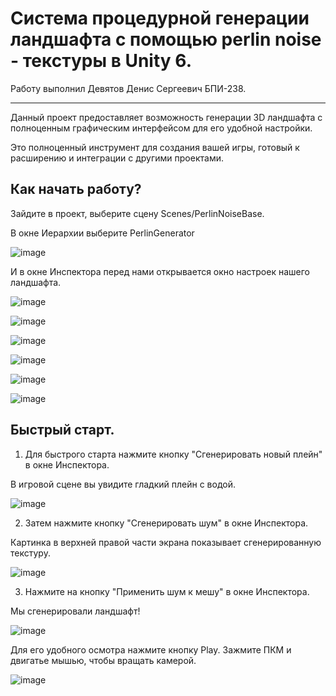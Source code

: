 # Система процедурной генерации ландшафта с помощью perlin noise - текстуры в Unity 6.

Работу выполнил Девятов Денис Сергеевич БПИ-238.

---

Данный проект предоставляет возможность генерации 3D ландшафта с полноценным графическим интерфейсом для его удобной настройки.

Это полноценный инструмент для создания вашей игры, готовый к расширению и интеграции с другими проектами.

## Как начать работу?

Зайдите в проект, выберите сцену Scenes/PerlinNoiseBase.

В окне Иерархии выберите PerlinGenerator

![image](https://github.com/user-attachments/assets/b2ec49c2-496d-46f0-9c5f-9cd756e2b225)

И в окне Инспектора перед нами открывается окно настроек нашего ландшафта.

![image](https://github.com/user-attachments/assets/17f54db2-2051-4ca5-b56a-26df934fcf2c)

![image](https://github.com/user-attachments/assets/bf32de8b-a928-4a1e-a481-152857c6b965)

![image](https://github.com/user-attachments/assets/0a396680-7278-4bfe-9d58-9d69269161aa)

![image](https://github.com/user-attachments/assets/e7d5a175-9db3-4239-ac10-00d9d5d900c0)

![image](https://github.com/user-attachments/assets/f31d90ca-5116-4778-925c-a6c5a954fdf5)

![image](https://github.com/user-attachments/assets/cf95cee0-870f-4375-a41b-9e6123a24ff1)

## Быстрый старт.

1) Для быстрого старта нажмите кнопку "Сгенерировать новый плейн" в окне Инспектора.

В игровой сцене вы увидите гладкий плейн с водой.

![image](https://github.com/user-attachments/assets/c35d5508-c58c-45d2-98fc-79d4afc8bd38)

2) Затем нажмите кнопку "Сгенерировать шум" в окне Инспектора.

Картинка в верхней правой части экрана показывает сгенерированную текстуру.

![image](https://github.com/user-attachments/assets/49978ff4-4a5c-4f6f-92cd-da3ceb4e468f)

3) Нажмите на кнопку "Применить шум к мешу" в окне Инспектора.

Мы сгенерировали ландшафт!

![image](https://github.com/user-attachments/assets/63c35adc-d363-4e8c-93f2-e933b47cc47c)

Для его удобного осмотра нажмите кнопку Play. Зажмите ПКМ и двигатье мышью, чтобы вращать камерой.

![image](https://github.com/user-attachments/assets/f1066f1b-7b89-41c4-aca6-82ee0c89bd71)













